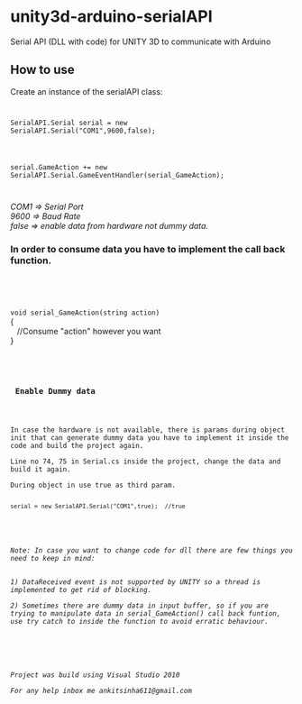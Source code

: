 unity3d-arduino-serialAPI
=========================

Serial API (DLL with code) for UNITY 3D to communicate with Arduino

<h2>How to use</h2>
<p>

Create an instance of the serialAPI class:
<br>
<code>

SerialAPI.Serial serial = new SerialAPI.Serial("COM1",9600,false);
<p>
serial.GameAction += new SerialAPI.Serial.GameEventHandler(serial_GameAction);
</p>
</code>
<p>
<i>
COM1 => Serial Port
<br>
9600 => Baud Rate
<br>
false => enable data from hardware not dummy data.
</i>
</p>
<h3>In order to consume data you have to implement the call back function.</h3>
<br>
<code>

 void serial_GameAction(string action)</code><br>
    {<br>
        &nbsp;&nbsp;&nbsp;//Consume "action"  however you want</code>
      <br>
    }<br><code>


</p>
<h3> Enable Dummy data </h3>
<p>
In case the hardware is not available, there is params during object init that can generate dummy data you have to implement it inside the code and build the project again.<br>
Line no 74, 75 in Serial.cs inside the project, change the data and build it again.<br>
During object in use true as third param.<br>
<code>
serial = new SerialAPI.Serial("COM1",true);  //true
</code>
</p>
<p>
<i>Note: In case you want to change code for dll there are few things you need to keep in mind:
<br>
1) DataReceived event is not supported by UNITY so a thread is implemented to get rid of blocking.<br>
2) Sometimes there are dummy data in input buffer, so if you are trying to manipulate data in serial_GameAction() call back funtion, use try catch to inside the function to avoid erratic behaviour.<br>

</p>
<br>
Project was build using Visual Studio 2010<br>
For any help inbox me ankitsinha611@gmail.com
